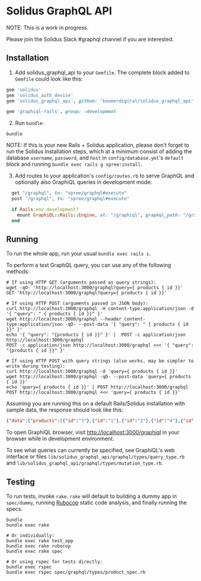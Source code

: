 Solidus GraphQL API
===================

NOTE: This is a work in progress.

Please join the Solidus Slack #graphql channel if you are interested.

Installation
------------

1) Add solidus_graphql_api to your `Gemfile`. The complete block added to `Gemfile` could look like this:

```ruby
gem 'solidus'
gem 'solidus_auth_devise'
gem 'solidus_graphql_api', github: 'boomerdigital/solidus_graphql_api'

gem 'graphiql-rails', group: :development
```

2) Run `bundle`:

```shell
bundle
```

NOTE: If this is your new Rails + Solidus application, please don't forget to run the Solidus installation steps, which at a minimum consist of adding the database `username`, `password`, and `host` in `config/database.yml`'s `default` block and running `bundle exec rails g spree:install`.

3) Add routes to your application's `config/routes.rb` to serve GraphQL and optionally also GraphiQL queries in development mode:

```ruby
  get "/graphql", to: "spree/graphql#execute"
  post "/graphql", to: "spree/graphql#execute"

  if Rails.env.development?
    mount GraphiQL::Rails::Engine, at: "/graphiql", graphql_path: "/graphql"
  end
```

Running
-------

To run the whole app, run your usual `bundle exec rails s`.

To perform a test GraphQL query, you can use any of the following methods:

```shell
# If using HTTP GET (arguments passed as query strings):
wget -qO- 'http://localhost:3000/graphql?query={ products { id }}'
GET 'http://localhost:3000/graphql?query={ products { id }}'

# If using HTTP POST (arguments passed in JSON body):
curl http://localhost:3000/graphql -H content-type:application/json -d '{ "query": " { products { id }}" }' 
wget http://localhost:3000/graphql --header content-type:application/json -qO- --post-data '{ "query": " { products { id }}" }' 
echo '{ "query": "{products { id }}" }' |  POST -c application/json http://localhost:3000/graphql
POST -c application/json http://localhost:3000/graphql <<< '{ "query": "{products { id }}" }'

# If using HTTP POST with query strings (also works, may be simpler to write during testing):
curl http://localhost:3000/graphql -d 'query={ products { id }}'
wget http://localhost:3000/graphql -qO- --post-data 'query={ products { id }}'
echo 'query={ products { id }}' | POST http://localhost:3000/graphql
POST http://localhost:3000/graphql <<< 'query={ products { id }}'
```

Assuming you are running this on a default Rails/Solidus installation with sample data, the response should look like this:

```json
{"data":{"products":[{"id":"3"},{"id":"1"},{"id":"2"},{"id":"4"},{"id":"8"},{"id":"5"},{"id":"9"},{"id":"7"},{"id":"6"}]}}
```

To open GraphiQL browser, visit [http://localhost:3000/graphiql](http://localhost:3000/graphiql) in your browser while in development environment.

To see what queries can currently be specified, see GraphiQL's web interface or files `lib/solidus_graphql_api/graphql/types/query_type.rb` and `lib/solidus_graphql_api/graphql/types/mutation_type.rb`.

Testing
-------

To run tests, invoke `rake`. `rake` will default to building a dummy app in `spec/dummy`, running [Rubocop](https://github.com/bbatsov/rubocop) static code analysis, and finally running the specs.

```shell
bundle
bundle exec rake

# Or individually:
bundle exec rake test_app
bundle exec rake rubocop
bundle exec rake spec

# Or using rspec for tests directly:
bundle exec rspec
bundle exec rspec spec/graphql/types/product_spec.rb
```
